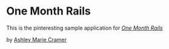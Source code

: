 # One Month Rails

This is the pinteresting sample application for [*One Month Rails*](http://onemonthrails.com)

by [Ashley Marie Cramer](http://about.me/ashleymariecramer)